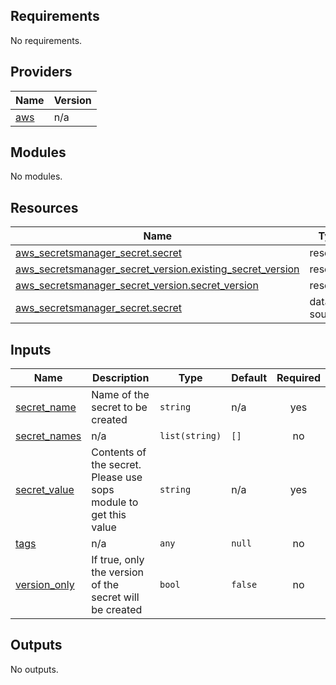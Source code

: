 <!-- BEGIN_TF_DOCS -->
## Requirements

No requirements.

## Providers

| Name | Version |
|------|---------|
| <a name="provider_aws"></a> [aws](#provider\_aws) | n/a |

## Modules

No modules.

## Resources

| Name | Type |
|------|------|
| [aws_secretsmanager_secret.secret](https://registry.terraform.io/providers/hashicorp/aws/latest/docs/resources/secretsmanager_secret) | resource |
| [aws_secretsmanager_secret_version.existing_secret_version](https://registry.terraform.io/providers/hashicorp/aws/latest/docs/resources/secretsmanager_secret_version) | resource |
| [aws_secretsmanager_secret_version.secret_version](https://registry.terraform.io/providers/hashicorp/aws/latest/docs/resources/secretsmanager_secret_version) | resource |
| [aws_secretsmanager_secret.secret](https://registry.terraform.io/providers/hashicorp/aws/latest/docs/data-sources/secretsmanager_secret) | data source |

## Inputs

| Name | Description | Type | Default | Required |
|------|-------------|------|---------|:--------:|
| <a name="input_secret_name"></a> [secret\_name](#input\_secret\_name) | Name of the secret to be created | `string` | n/a | yes |
| <a name="input_secret_names"></a> [secret\_names](#input\_secret\_names) | n/a | `list(string)` | `[]` | no |
| <a name="input_secret_value"></a> [secret\_value](#input\_secret\_value) | Contents of the secret. Please use sops module to get this value | `string` | n/a | yes |
| <a name="input_tags"></a> [tags](#input\_tags) | n/a | `any` | `null` | no |
| <a name="input_version_only"></a> [version\_only](#input\_version\_only) | If true, only the version of the secret will be created | `bool` | `false` | no |

## Outputs

No outputs.
<!-- END_TF_DOCS -->